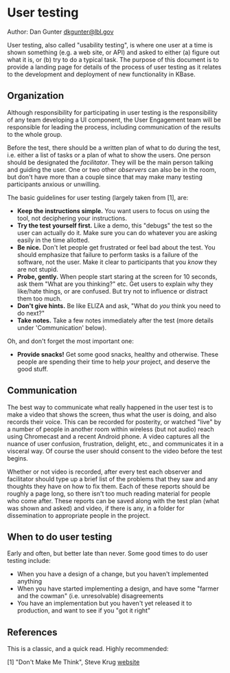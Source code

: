 
# User testing

Author: Dan Gunter <dkgunter@lbl.gov>

User testing, also called "usability testing", is where one user at a time is shown something (e.g. a web site, or API) and asked to either (a) figure out what it is, or (b) try to do a typical task. The purpose of this document is to provide a landing page for details of the process of user testing as it relates to the development and deployment of new functionality in KBase.

## Organization

Although responsibility for participating in user testing is the responsibility of any team developing a UI component, the User Engagement team will be responsible for leading the process, including communication of the results to the whole group.

Before the test, there should be a written plan of what to do during the test, i.e. either a list of tasks or a plan of what to show the users. One person should be designated the _facilitator_. They will be the main person talking and guiding the user. One or two other _observers_ can also be in the room, but don't have more than a couple since that may make many testing participants anxious or unwilling.

The basic guidelines for user testing (largely taken from [1], are:

* **Keep the instructions simple.** You want users to focus on using the tool, not deciphering your instructions.
* **Try the test yourself first.** Like a demo, this "debugs" the test so the user can actually do it. Make sure you can do whatever you are asking easily in the time allotted.
* **Be nice.** Don't let people get frustrated or feel bad about the test. You should emphasize that failure to perform tasks is a failure of the software, not the user. Make it clear to participants that you _know_ they are not stupid.
* **Probe, gently.** When people start staring at the screen for 10 seconds, ask them "What are you thinking?" etc. Get users to explain why they like/hate things, or are confused. But try not to influence or distract them too much.
* **Don't give hints.** Be like ELIZA and ask, "What do _you_ think you need to do next?"
* **Take notes.** Take a few notes immediately after the test (more details under 'Communication' below).

Oh, and don't forget the most important one:

* **Provide snacks!** Get some good snacks, healthy and otherwise. These people are spending their time to help _your_ project, and deserve the good stuff.

## Communication

The best way to communicate what really happened in the user test is to make a video that shows the screen, thus what the user is doing, and also records their voice. This can be recorded for posterity, or watched "live" by a number of people in another room within wireless (but not audio) reach using Chromecast and a recent Android phone. A video captures all the nuance of user confusion, frustration, delight, etc., and communicates it in a visceral way. Of course the user should consent to the video before the test begins.

Whether or not video is recorded, after every test each observer and facilitator should type up a brief list of the problems that they saw and any thoughts they have on how to fix them. Each of these reports should be roughly a page long, so there isn't too much reading material for people who come after. These reports can be saved along with the test plan (what was shown and asked) and video, if there is any, in a folder for dissemination to appropriate people in the project. 
 
## When to do user testing

Early and often, but better late than never. Some good times to do user testing include:

* When you have a design of a change, but you haven't implemented anything
* When you have started implementing a design, and have some "farmer and the cowman" (i.e. unresolvable) disagreements
* You have an implementation but you haven't yet released it to production, and want to see if you "got it right"

## References

This is a classic, and a quick read. Highly recommended:

[1] "Don't Make Me Think", Steve Krug [website](https://www.sensible.com/dmmt.html)
